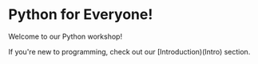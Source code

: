 # Python for Everyone!

Welcome to our Python workshop!

If you're new to programming, check out our [Introduction)(Intro) section.
